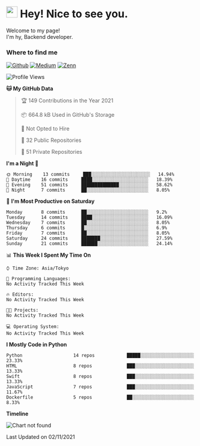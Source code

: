 <h1><img src="https://emojis.slackmojis.com/emojis/images/1531849430/4246/blob-sunglasses.gif?1531849430" width="30"/> Hey! Nice to see you.</h1>

<p>Welcome to my page! </br> I'm hy, Backend developer.

<h3>Where to find me</h3>
<p>
<a href="https://github.com/hgaiji" target="_blank"><img alt="Github" src="https://img.shields.io/badge/GitHub-%2312100E.svg?&style=for-the-badge&logo=Github&logoColor=white" /></a>
<a href="https://qiita.com/hgaiji" target="_blank"><img alt="Medium" src="https://img.shields.io/badge/qiita-55C500.svg?&style=for-the-badge&logo=qiita&logoColor=white" /></a>
<a href="https://zenn.dev/gakin" target="_blank"><img alt="Zenn" src="https://img.shields.io/badge/Zenn-3EA8FF.svg?&style=for-the-badge&logo=Zenn&logoColor=white" /></a>
</p>

<!--START_SECTION:waka-->
![Profile Views](http://img.shields.io/badge/Profile%20Views-115-blue)

**🐱 My GitHub Data** 

> 🏆 149 Contributions in the Year 2021
 > 
> 📦 664.8 kB Used in GitHub's Storage 
 > 
> 🚫 Not Opted to Hire
 > 
> 📜 32 Public Repositories 
 > 
> 🔑 51 Private Repositories  
 > 
**I'm a Night 🦉** 

```text
🌞 Morning    13 commits     ███░░░░░░░░░░░░░░░░░░░░░░   14.94% 
🌆 Daytime    16 commits     ████░░░░░░░░░░░░░░░░░░░░░   18.39% 
🌃 Evening    51 commits     ██████████████░░░░░░░░░░░   58.62% 
🌙 Night      7 commits      ██░░░░░░░░░░░░░░░░░░░░░░░   8.05%

```
📅 **I'm Most Productive on Saturday** 

```text
Monday       8 commits      ██░░░░░░░░░░░░░░░░░░░░░░░   9.2% 
Tuesday      14 commits     ████░░░░░░░░░░░░░░░░░░░░░   16.09% 
Wednesday    7 commits      ██░░░░░░░░░░░░░░░░░░░░░░░   8.05% 
Thursday     6 commits      █░░░░░░░░░░░░░░░░░░░░░░░░   6.9% 
Friday       7 commits      ██░░░░░░░░░░░░░░░░░░░░░░░   8.05% 
Saturday     24 commits     ███████░░░░░░░░░░░░░░░░░░   27.59% 
Sunday       21 commits     ██████░░░░░░░░░░░░░░░░░░░   24.14%

```


📊 **This Week I Spent My Time On** 

```text
⌚︎ Time Zone: Asia/Tokyo

💬 Programming Languages: 
No Activity Tracked This Week

🔥 Editors: 
No Activity Tracked This Week

🐱‍💻 Projects: 
No Activity Tracked This Week

💻 Operating System: 
No Activity Tracked This Week

```

**I Mostly Code in Python** 

```text
Python                   14 repos            █████░░░░░░░░░░░░░░░░░░░░   23.33% 
HTML                     8 repos             ███░░░░░░░░░░░░░░░░░░░░░░   13.33% 
Swift                    8 repos             ███░░░░░░░░░░░░░░░░░░░░░░   13.33% 
JavaScript               7 repos             ███░░░░░░░░░░░░░░░░░░░░░░   11.67% 
Dockerfile               5 repos             ██░░░░░░░░░░░░░░░░░░░░░░░   8.33%

```


**Timeline**

![Chart not found](https://raw.githubusercontent.com/hgaiji/hgaiji/main/charts/bar_graph.png) 


 Last Updated on 02/11/2021
<!--END_SECTION:waka-->